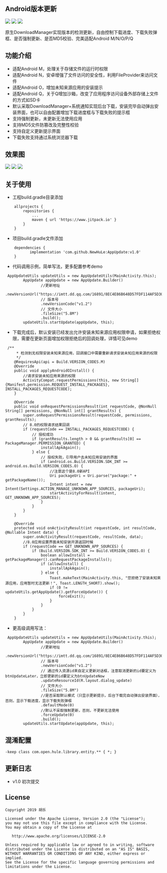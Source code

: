 ## Android版本更新
[![](https://www.jitpack.io/v/NewHuLe/AppUpdate.svg)](https://www.jitpack.io/#NewHuLe/AppUpdate)
[![](https://github.com/NewHuLe/AppUpdate/blob/master/author/author_jianshu.svg)](https://www.jianshu.com/u/e87d858e89a4)
[![](https://github.com/NewHuLe/AppUpdate/blob/master/author/author_juejin.svg)](https://juejin.im/user/5823e16c5bbb50005907fdb2/posts) 

原生DownloadManager实现版本的检测更新，自由控制下载进度、下载失败弹框、是否强制更新、是否MD5校验、完美适配Android M/N/O/P/Q
## 功能介绍
- 适配Android M，处理关于存储文件的运行时权限
- 适配Android N，安卓增强了文件访问的安全性，利用FileProvider来访问文件
- 适配Android O，增加未知来源应用的安装提示
- 适配Android Q，关于Q增加沙箱，改变了应用程序访问设备外部存储上文件的方式如SD卡
- 默认采取DownloadManager+系统通知实现后台下载，安装完毕自动弹出安装界面，也可以自由配置增加下载进度框与下载失败的提示框
- 支持强制更新，未更新无法使用应用
- 支持MD5文件防篡改及完整性校验
- 支持自定义更新提示界面
- 下载失败支持通过系统浏览器下载
## 效果图
![](https://github.com/NewHuLe/AppUpdate/blob/master/screenshots/%E6%88%AA%E5%9B%BE1.jpg)
![](https://github.com/NewHuLe/AppUpdate/blob/master/screenshots/%E6%88%AA%E5%9B%BE2.jpg)
![](https://github.com/NewHuLe/AppUpdate/blob/master/screenshots/%E6%88%AA%E5%9B%BE3.jpg)
## 关于使用
- 工程build.gradle目录添加
```
	allprojects {
		repositories {
			...
			maven { url 'https://www.jitpack.io' }
		}
	}
```
- 项目build.gradle文件添加
```
 	dependencies {
	       implementation 'com.github.NewHuLe:AppUpdate:v1.0'
	}
```
- 代码调用示例，简单写法，更多配置参考demo
```
 AppUpdateUtils updateUtils = new AppUpdateUtils(MainActivity.this);
        AppUpdate appUpdate = new AppUpdate.Builder()
                //更新地址
                .newVersionUrl("https://imtt.dd.qq.com/16891/8EC4E86B648D57FDF114AF5D3002C09B.apk")
                // 版本号
                .newVersionCode("v1.2")
                // 文件大小
                .fileSize("5.8M")
                .build();
        updateUtils.startUpdate(appUpdate, this);
```
- 下载完成后，默认安装已经发出允许安装未知来源应用权限申请，如果拒绝权限，需要在更新页面增加权限拒绝后的回调处理，详情可见demo
```
 /**
     * 检测到无权限安装未知来源应用，回调接口中需要重新请求安装未知应用来源的权限
     */
    @RequiresApi(api = Build.VERSION_CODES.M)
    @Override
    public void applyAndroidOInstall() {
        //请求安装未知应用来源的权限
        ActivityCompat.requestPermissions(this, new String[]{Manifest.permission.REQUEST_INSTALL_PACKAGES}, INSTALL_PACKAGES_REQUESTCODE);
    }

    @Override
    public void onRequestPermissionsResult(int requestCode, @NonNull String[] permissions, @NonNull int[] grantResults) {
        super.onRequestPermissionsResult(requestCode, permissions, grantResults);
        // 8.0的权限请求结果回调
        if (requestCode == INSTALL_PACKAGES_REQUESTCODE) {
            // 授权成功
            if (grantResults.length > 0 && grantResults[0] == PackageManager.PERMISSION_GRANTED) {
                installApkAgain();
            } else {
                // 授权失败，引导用户去未知应用安装的界面
                if (android.os.Build.VERSION.SDK_INT >= android.os.Build.VERSION_CODES.O) {
                    //注意这个是8.0新API
                    Uri packageUri = Uri.parse("package:" + getPackageName());
                    Intent intent = new Intent(Settings.ACTION_MANAGE_UNKNOWN_APP_SOURCES, packageUri);
                    startActivityForResult(intent, GET_UNKNOWN_APP_SOURCES);
                }
            }
        }
    }

    @Override
    protected void onActivityResult(int requestCode, int resultCode, @Nullable Intent data) {
        super.onActivityResult(requestCode, resultCode, data);
        //8.0应用设置界面未知安装开源返回时候
        if (requestCode == GET_UNKNOWN_APP_SOURCES) {
            if (Build.VERSION.SDK_INT >= Build.VERSION_CODES.O) {
                boolean allowInstall = getPackageManager().canRequestPackageInstalls();
                if (allowInstall) {
                    installApkAgain();
                } else {
                    Toast.makeText(MainActivity.this, "您拒绝了安装未知来源应用，应用暂时无法更新！", Toast.LENGTH_SHORT).show();
                    if (0 != updateUtils.getAppUpdate().getForceUpdate()) {
                        forceExit();
                    }
                }
            }
        }
    }
```
- 更高级调用写法：
```
 AppUpdateUtils updateUtils = new AppUpdateUtils(MainActivity.this);
        AppUpdate appUpdate = new AppUpdate.Builder()
                //更新地址
                .newVersionUrl("https://imtt.dd.qq.com/16891/8EC4E86B648D57FDF114AF5D3002C09B.apk")
                // 版本号
                .newVersionCode("v1.2")
                // 通过传入资源id来自定义更新对话框，注意取消更新的id要定义为btnUpdateLater，立即更新的id要定义为btnUpdateNow
                .updateResourceId(R.layout.dialog_update)
                // 文件大小
                .fileSize("5.8M")
                //是否采取默认模式（只显示更新提示，后台下载完自动弹出安装界面），否则，显示下载进度，显示下载失败弹框
                .defaultMode(0)
                //默认不采取强制更新，否则，不更新无法使用
                .forceUpdate(0)
                .build();
        updateUtils.startUpdate(appUpdate, this);
```
## 混淆配置
```
-keep class com.open.hule.library.entity.** { *; }
```
## 更新日志
- v1.0
初次提交
## License
```
Copyright 2019 胡乐

Licensed under the Apache License, Version 2.0 (the "License");
you may not use this file except in compliance with the License.
You may obtain a copy of the License at

   http://www.apache.org/licenses/LICENSE-2.0

Unless required by applicable law or agreed to in writing, software
distributed under the License is distributed on an "AS IS" BASIS,
WITHOUT WARRANTIES OR CONDITIONS OF ANY KIND, either express or implied.
See the License for the specific language governing permissions and
limitations under the License.
```
